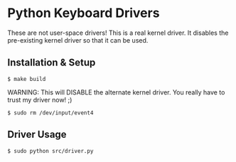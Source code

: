 # Python Keyboard Drivers
These are not user-space drivers! This is a real kernel driver. It disables
the pre-existing kernel driver so that it can be used.

## Installation & Setup
```shell
$ make build
```
WARNING: This will DISABLE the alternate kernel driver.
You really have to trust my driver now! ;)
```shell
$ sudo rm /dev/input/event4
```

## Driver Usage
```shell
$ sudo python src/driver.py
```
